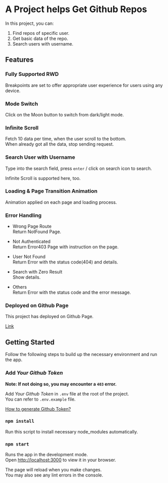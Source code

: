# A Project helps Get Github Repos

In this project, you can:

1. Find repos of specific user.
1. Get basic data of the repo.
1. Search users with username.

## Features

### Fully Supported RWD

Breakpoints are set to offer appropriate user experience for users using any device.

### Mode Switch

Click on the Moon button to switch from dark/light mode.

### Infinite Scroll

Fetch 10 data per time, when the user scroll to the bottom.\
When already got all the data, stop sending request.

### Search User with Username

Type into the search field, press `enter` / click on search icon to search.

Infinite Scroll is supported here, too.

### Loading & Page Transition Animation

Animation applied on each page and loading process.

### Error Handling

* Wrong Page Route\
Return NotFound Page.

* Not Authenticated\
Return Error403 Page with instruction on the page.

* User Not Found\
Return Error with the status code(404) and details.

* Search with Zero Result\
Show details.

* Others\
Return Error with the status code and the error message.

### Deployed on Github Page

This project has deployed on Github Page.

[Link](https://hcy71.github.io/RepoFinder)

## Getting Started

Follow the following steps to build up the necessary environment and run the app.

### Add *Your Github Token*

**Note: If not doing so, you may encounter a `403` error.**

Add *Your Github Token* in `.env` file at the root of the project.\
You can refer to `.env.example` file.

[How to generate Github Token?](https://docs.github.com/en/authentication/keeping-your-account-and-data-secure/creating-a-personal-access-token)

### `npm install`

Run this script to install necessary node_modules automatically.

### `npm start`

Runs the app in the development mode.\
Open [http://localhost:3000](http://localhost:3000) to view it in your browser.

The page will reload when you make changes.\
You may also see any lint errors in the console.